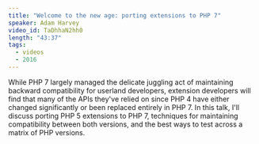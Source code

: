 ```yaml
---
title: "Welcome to the new age: porting extensions to PHP 7"
speaker: Adam Harvey
video_id: TaDhhaN2hh0
length: "43:37"
tags:
  - videos
  - 2016
---
```


While PHP 7 largely managed the delicate juggling act of maintaining backward compatibility for userland developers, extension developers will find that many of the APIs they've relied on since PHP 4 have either changed significantly or been replaced entirely in PHP 7. In this talk, I'll discuss porting PHP 5 extensions to PHP 7, techniques for maintaining compatibility between both versions, and the best ways to test across a matrix of PHP versions.
